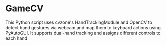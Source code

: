 # GameCV
This Python script uses cvzone's HandTrackingModule and OpenCV to detect hand gestures via webcam and map them to keyboard actions using PyAutoGUI. It supports dual-hand tracking and assigns different controls to each hand
